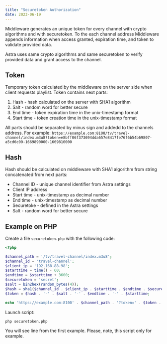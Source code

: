 ```yaml
---
title: "Securetoken Authorization"
date: 2023-06-19
---
```


Middleware generates an unique token for every channel with crypto algorithms and with securetoken. To the each channel address Middleware appends information when access granted, expiration time, and token to validate provided data.

Astra uses same crypto algorithms and same securetoken to verify provided data and grant access to the channel.

## Token

Temporary token calculated by the middleware on the server side when client requests playlist. Token contains next parts:

1. Hash - hash calculated on the server with SHA1 algorithm
2. Salt - random word for better secure
3. End time - token expiration time in the unix-timestamp format
4. Start time - token creation time in the unix-timestamp format

All parts should be separated by minus sign and addedd to the channels address. For example: `https://example.com:8100/tv/travel-channel/index.m3u8?token=e8bff06f373694dda657e8417fe76f6b54b69807-a5cd6c00-1669890000-1669810000`

## Hash

Hash should be calculated on middleware with SHA1 algorithm from string concatenated from next parts:

- Channel ID - unique channel identifier from Astra settings
- Client IP address
- Start time - unix-timestamp as decimal number
- End time - unix-timestamp as decimal number
- Securetoke - defined in the Astra settings
- Salt - random word for better secure

## Example on PHP

Create a file `securetoken.php` with the following code:

```php
<?php

$channel_path = '/tv/travel-channel/index.m3u8';
$channel_id = 'travel-channel';
$client_ip = '192.168.88.98';
$starttime = time() - 60;
$endtime = $starttime + 3600;
$securetoken = 'secret';
$salt = bin2hex(random_bytes(4));
$hash = sha1($channel_id . $client_ip . $starttime . $endtime . $securetoken . $salt);
$token = $hash . '-' . $salt . '-' . $endtime . '-' . $starttime;

echo 'https://example.com:8100' . $channel_path . '?token=' . $token . PHP_EOL;
```

Launch script:

```
php securetoken.php
```

You will see line from the first example. Please, note, this script only for example.
